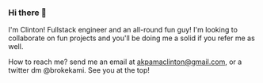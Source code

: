### Hi there 👋

I'm Clinton! 
Fullstack engineer and an all-round fun guy! I'm looking to collaborate on fun projects and you'll be doing me a solid if you refer me as well.

How to reach me? send me an email at akpamaclinton@gmail.com, or a twitter dm @brokekami.
See you at the top!
<!--
**KarmiTenchi/KarmiTenchi** is a ✨ _special_ ✨ repository because its `README.md` (this file) appears on your GitHub profile.

Here are some ideas to get you started:

- 🔭 I’m currently working on ...
- 🌱 I’m currently learning ...
- 👯 I’m looking to collaborate on ...
- 🤔 I’m looking for help with ...
- 💬 Ask me about ...
- 📫 How to reach me: ...
- 😄 Pronouns: ...
- ⚡ Fun fact: ...
-->

